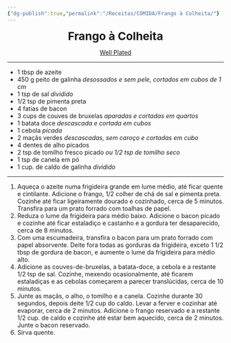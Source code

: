 ```yaml
---
{"dg-publish":true,"permalink":"/Receitas/COMIDA/Frango à Colheita/"}
---
```



<div style="text-align: center;"> <span style="font-size: 26px;"><b>Frango à Colheita</b></span> </div>

<span class="center"> <center> [Well Plated](https://www.wellplated.com/chicken-apple-sweet-potato-and-brussels-sprouts-skillet/)</center></span>

---
- 1 tbsp de azeite
- 450 g peito de galinha *desossados e sem pele, cortados em cubos de 1 cm*
- 1 tsp de sal  *dividido*
- 1/2 tsp de pimenta preta
- 4 fatias de bacon
- 3 cups de couves de bruxelas *aparadas e cortadas em quartos*
- 1 batata doce *descascada e cortada em cubos*
- 1 cebola *picada*
- 2 maçãs verdes *descascadas, sem caroço e cortadas em cubo*
- 4 dentes de alho picados
- 2 tsp de tomilho fresco picado *ou 1/2 tsp de tomilho seco*
- 1 tsp de canela em pó
- 1 cup. de caldo de galinha  *dividido*
---
1.  Aqueça o azeite numa frigideira grande em lume médio, até ficar quente e cintilante. Adicione o frango, 1/2 colher de chá de sal e pimenta preta. Cozinhe até ficar ligeiramente dourado e cozinhado, cerca de 5 minutos. Transfira para um prato forrado com toalhas de papel.
2. Reduza o lume da frigideira para médio baixo. Adicione o bacon picado e cozinhe até ficar estaladiço e castanho e a gordura ter desaparecido, cerca de 8 minutos.
3. Com uma escumadeira, transfira o bacon para um prato forrado com papel absorvente. Deite fora todas as gorduras da frigideira, exceto 1 1/2 tbsp de gordura de bacon, e aumente o lume da frigideira para médio alto.
4. Adicione as couves-de-bruxelas, a batata-doce, a cebola e a restante 1/2 tsp de sal. Cozinhe, mexendo ocasionalmente, até ficarem estaladiças e as cebolas começarem a parecer translúcidas, cerca de 10 minutos.
5. Junte as maçãs, o alho, o tomilho e a canela. Cozinhe durante 30 segundos, depois deite 1/2 cup do caldo. Levar a ferver e cozinhar até evaporar, cerca de 2 minutos. Adicione o frango reservado e a restante 1/2 cup. de caldo e cozinhe até estar bem aquecido, cerca de 2 minutos. Junte o bacon reservado.
6. Sirva quente.
